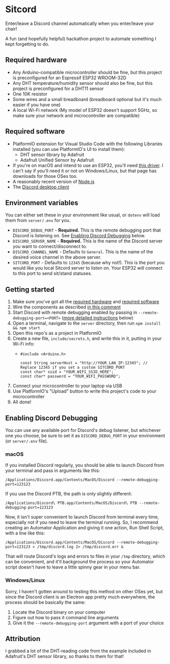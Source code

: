 Sitcord
===

Enter/leave a Discord channel automatically when you enter/leave your chair!

A fun (and hopefully helpful) hackathon project to automate something I kept forgetting to do.


## Required hardware

 - Any Arduino-compatible microcontroller should be fine, but this project is preconfigured for an Espressif ESP32 WROOM-32D
 - Any DHT temperature/humidity sensor should also be fine, but this project is preconfigured for a DHT11 sensor
 - One 10K resistor
 - Some wires and a small breadboard (breadboard optional but it's much easier if you have one)
 - A local Wi-Fi network (My model of ESP32 doesn't support 5GHz, so make sure your network and microcontroller are compatible)


## Required software

 - PlatformIO extension for Visual Studio Code with the following Libraries installed (you can use PlatformIO's UI to install them):
   - DHT sensor library by Adafruit
   - Adafruit Unified Sensor by Adafruit
 - If you're on macOS and intend to use an ESP32, you'll need [this driver](https://www.silabs.com/products/development-tools/software/usb-to-uart-bridge-vcp-drivers). I can't say if you'll need it or not on Windows/Linux, but that page has downloads for those OSes too.
 - A reasonably recent version of [Node.js](https://nodejs.org/en/)
 - The [Discord desktop client](https://discordapp.com/download)


## Environment variables

You can either set these in your environment like usual, or `dotenv` will load them from `server/.env` for you.
 - `DISCORD_DEBUG_PORT` - **Required.** This is the remote debugging port that Discord is listening on. See [Enabling Discord Debugging](#enabling-discord-debugging) below.
 - `DISCORD_SERVER_NAME` - **Required.** This is the name of the Discord server you want to connect/disconnect to.
 - `DISCORD_CHANNEL_NAME` - Defaults to `General`. This is the name of the desired voice channel in the above server.
 - `SITCORD_PORT` - Defaults to `12345` (because why not!). This is the port you would like you local Sitcord server to listen on. Your ESP32 will connect to this port to send sit/stand statuses.


## Getting started

1. Make sure you've got all the [required hardware](#required-hardware) and [required software](#required-software)
1. Wire the components as described [in this comment](https://github.com/jming422/sitcord/blob/3cb9d12a4f331b675bfbd0cc6f73ea3e224be44e/src/main.cpp#L19-L24)
1. Start Discord with remote debugging enabled by passing in `--remote-debugging-port=<PORT>` ([more detailed instructions](#enabling-discord-debugging) below)
1. Open a terminal, navigate to the `server` directory, then run `npm install && npm start`
1. Open this repo's as a project in PlatformIO
1. Create a new file, `include/secrets.h`, and write this in it, putting in your Wi-Fi info:
    - ```
      #include <Arduino.h>
      
      const String serverHost = "http://YOUR_LAN_IP:12345"; // Replace 12345 if you set a custom SITCORD_PORT
      const char* ssid = "YOUR_WIFI_SSID_HERE";
      const char* password = "YOUR_WIFI_PASSWORD";
      ```
1. Connect your microcontroller to your laptop via USB
1. Use PlatformIO's "Upload" button to write this project's code to your microcontroller
1. All done!


## Enabling Discord Debugging

You can use any available port for Discord's debug listener, but whichever one you choose, be sure to set it as `DISCORD_DEBUG_PORT` in your environment (or `server/.env` file).

### macOS
If you installed Discord regularly, you should be able to launch Discord from your terminal and pass in arguments like this:
```
/Applications/Discord.app/Contents/MacOS/Discord --remote-debugging-port=123123
```
If you use the Discord PTB, the path is only slightly different:
```
/Applications/Discord\ PTB.app/Contents/MacOS/Discord\ PTB --remote-debugging-port=123123
```

Now, it isn't super convenient to launch Discord from terminal every time, especially not if you need to leave the terminal running. So, I recommend creating an Automator Application and giving it one action, Run Shell Script, with a line like this:
```
/Applications/Discord.app/Contents/MacOS/Discord --remote-debugging-port=123123 > /tmp/discord.log 2> /tmp/discord.err &
```
That will route Discord's logs and errors to files in your `/tmp` directory, which can be convenient, and it'll background the process so your Automator script doesn't have to leave a little spinny gear in your menu bar.

### Windows/Linux
Sorry, I haven't gotten around to testing this method on other OSes yet, but since the Discord client is an Electron app pretty much everywhere, the process should be basically the same:
1. Locate the Discord binary on your computer
1. Figure out how to pass it command line arguments
1. Give it the `--remote-debugging-port` argument with a port of your choice


## Attribution

I grabbed a lot of the DHT-reading code from the example included in Adafruit's DHT sensor library, so thanks to them for that!
